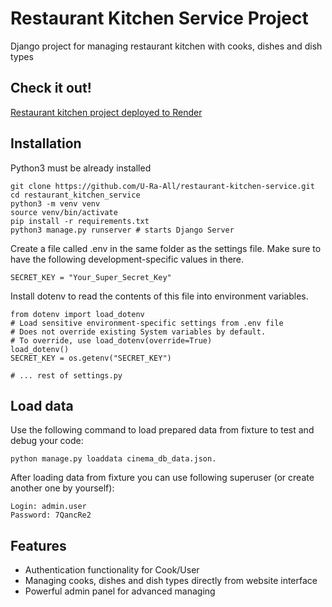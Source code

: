# Restaurant Kitchen Service Project

Django project for managing restaurant kitchen with cooks, dishes and dish types

## Check it out!

[Restaurant kitchen project deployed to Render](PASTE_LINK_HERE)

## Installation

Python3 must be already installed

```shell
git clone https://github.com/U-Ra-All/restaurant-kitchen-service.git
cd restaurant_kitchen_service
python3 -m venv venv
source venv/bin/activate
pip install -r requirements.txt
python3 manage.py runserver # starts Django Server
```

Create a file called .env in the same folder as the settings file. 
Make sure to have the following development-specific values in there.

```shell
SECRET_KEY = "Your_Super_Secret_Key"
```

Install dotenv to read the contents 
of this file into environment variables.


```shell
from dotenv import load_dotenv
# Load sensitive environment-specific settings from .env file
# Does not override existing System variables by default.
# To override, use load_dotenv(override=True)
load_dotenv()
SECRET_KEY = os.getenv("SECRET_KEY")

# ... rest of settings.py
```

## Load data

Use the following command to load prepared data from fixture to test and debug your code:

```shell
python manage.py loaddata cinema_db_data.json.
```

After loading data from fixture you can use following superuser (or create another one by yourself):

```shell
Login: admin.user
Password: 7QancRe2
```

## Features

* Authentication functionality for Cook/User
* Managing cooks, dishes and dish types directly from website interface
* Powerful admin panel for advanced managing
